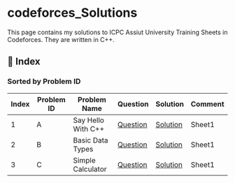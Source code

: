 # codeforces_Solutions
This page contains my solutions to ICPC Assiut University Training Sheets in Codeforces. They are written in C++.
## 📘 Index

### Sorted by Problem ID

| Index | Problem ID | Problem Name       | Question | Solution | Comment                     |
|-------|------------|--------------------|----------|----------|-----------------------------|
| 1     | A         | Say Hello With C++     | [Question](https://codeforces.com/group/MWSDmqGsZm/contest/219158/problem/A) | [Solution]() | Sheet1 |
| 2     | B         | Basic Data Types             | [Question](https://codeforces.com/group/MWSDmqGsZm/contest/219158/problem/B) | [Solution]() | Sheet1 |
| 3     | C         | Simple Calculator        | [Question](https://codeforces.com/group/MWSDmqGsZm/contest/219158/problem/C) | [Solution]() | Sheet1 |
